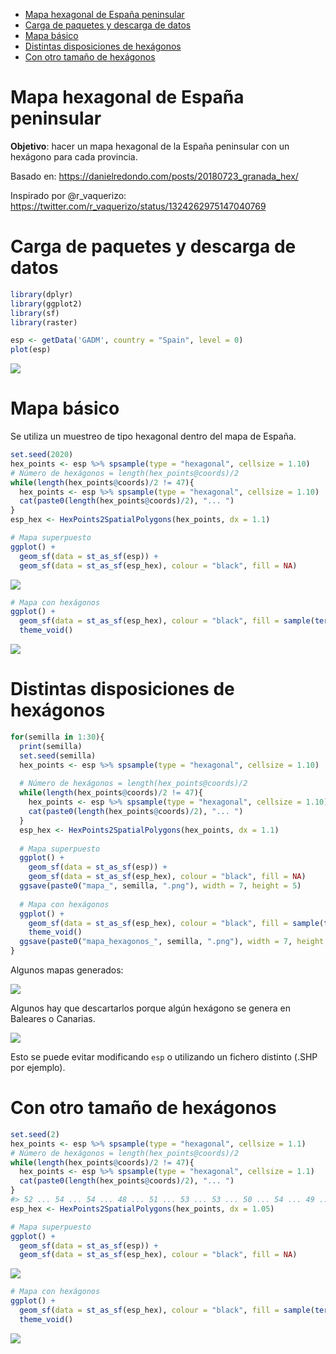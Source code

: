   - [Mapa hexagonal de España
    peninsular](#mapa-hexagonal-de-españa-peninsular)
  - [Carga de paquetes y descarga de
    datos](#carga-de-paquetes-y-descarga-de-datos)
  - [Mapa básico](#mapa-básico)
  - [Distintas disposiciones de
    hexágonos](#distintas-disposiciones-de-hexágonos)
  - [Con otro tamaño de hexágonos](#con-otro-tamaño-de-hexágonos)

# Mapa hexagonal de España peninsular

**Objetivo**: hacer un mapa hexagonal de la España peninsular con un
hexágono para cada provincia.

Basado en: <https://danielredondo.com/posts/20180723_granada_hex/>

Inspirado por @r\_vaquerizo:
<https://twitter.com/r_vaquerizo/status/1324262975147040769>

# Carga de paquetes y descarga de datos

``` r
library(dplyr)
library(ggplot2)
library(sf)
library(raster)

esp <- getData('GADM', country = "Spain", level = 0)
plot(esp)
```

![](README-unnamed-chunk-2-1.png)<!-- -->

# Mapa básico

Se utiliza un muestreo de tipo hexagonal dentro del mapa de España.

``` r
set.seed(2020)
hex_points <- esp %>% spsample(type = "hexagonal", cellsize = 1.10)
# Número de hexágonos = length(hex_points@coords)/2
while(length(hex_points@coords)/2 != 47){
  hex_points <- esp %>% spsample(type = "hexagonal", cellsize = 1.10)
  cat(paste0(length(hex_points@coords)/2), "... ")
}
esp_hex <- HexPoints2SpatialPolygons(hex_points, dx = 1.1)

# Mapa superpuesto
ggplot() +
  geom_sf(data = st_as_sf(esp)) +
  geom_sf(data = st_as_sf(esp_hex), colour = "black", fill = NA)
```

![](README-unnamed-chunk-3-1.png)<!-- -->

``` r
# Mapa con hexágonos
ggplot() +
  geom_sf(data = st_as_sf(esp_hex), colour = "black", fill = sample(terrain.colors(47, 1))) +
  theme_void()
```

![](README-unnamed-chunk-3-2.png)<!-- -->

# Distintas disposiciones de hexágonos

``` r
for(semilla in 1:30){
  print(semilla)
  set.seed(semilla)
  hex_points <- esp %>% spsample(type = "hexagonal", cellsize = 1.10)
  
  # Número de hexágonos = length(hex_points@coords)/2
  while(length(hex_points@coords)/2 != 47){
    hex_points <- esp %>% spsample(type = "hexagonal", cellsize = 1.10)
    cat(paste0(length(hex_points@coords)/2), "... ")
  }
  esp_hex <- HexPoints2SpatialPolygons(hex_points, dx = 1.1)
  
  # Mapa superpuesto
  ggplot() +
    geom_sf(data = st_as_sf(esp)) +
    geom_sf(data = st_as_sf(esp_hex), colour = "black", fill = NA)
  ggsave(paste0("mapa_", semilla, ".png"), width = 7, height = 5)
  
  # Mapa con hexágonos
  ggplot() +
    geom_sf(data = st_as_sf(esp_hex), colour = "black", fill = sample(terrain.colors(47, 1))) +
    theme_void()
  ggsave(paste0("mapa_hexagonos_", semilla, ".png"), width = 7, height = 5)
}
```

Algunos mapas generados:

![](Imagen2.png)

Algunos hay que descartarlos porque algún hexágono se genera en Baleares
o Canarias.

![](Imagen1.png)

Esto se puede evitar modificando `esp` o utilizando un fichero distinto
(.SHP por ejemplo).

# Con otro tamaño de hexágonos

``` r
set.seed(2)
hex_points <- esp %>% spsample(type = "hexagonal", cellsize = 1.1)
# Número de hexágonos = length(hex_points@coords)/2
while(length(hex_points@coords)/2 != 47){
  hex_points <- esp %>% spsample(type = "hexagonal", cellsize = 1.1)
  cat(paste0(length(hex_points@coords)/2), "... ")
}
#> 52 ... 54 ... 54 ... 48 ... 51 ... 53 ... 53 ... 50 ... 54 ... 49 ... 55 ... 51 ... 49 ... 52 ... 52 ... 52 ... 50 ... 50 ... 52 ... 48 ... 52 ... 52 ... 47 ...
esp_hex <- HexPoints2SpatialPolygons(hex_points, dx = 1.05)

# Mapa superpuesto
ggplot() +
  geom_sf(data = st_as_sf(esp)) +
  geom_sf(data = st_as_sf(esp_hex), colour = "black", fill = NA)
```

![](README-unnamed-chunk-5-1.png)<!-- -->

``` r
# Mapa con hexágonos
ggplot() +
  geom_sf(data = st_as_sf(esp_hex), colour = "black", fill = sample(terrain.colors(47, 1))) +
  theme_void()
```

![](README-unnamed-chunk-5-2.png)<!-- -->
